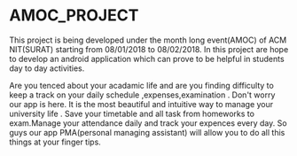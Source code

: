 # AMOC_PROJECT
This project is being developed under the month long event(AMOC) of ACM NIT(SURAT) starting from 08/01/2018 to 08/02/2018.
In this project  are hope to develop an android application which can prove to  be helpful in students day to day activities.

Are you tenced about your acadamic life and are you finding difficulty to keep a track on your daily schedule ,expenses,examination . Don't worry our app is here.
It is the most beautiful and intuitive way to manage your university life .
Save your timetable and all task from homeworks to exam.Manage your attendance daily and track your expences every day.
So guys our app PMA(personal managing assistant) will allow you to do all this things at your finger tips.
